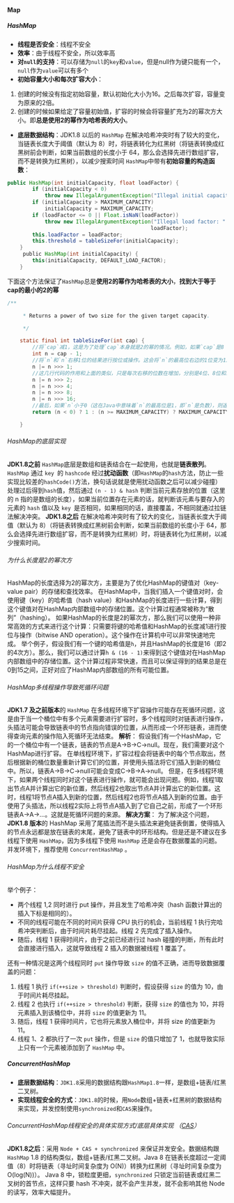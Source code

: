#### Map
##### HashMap
- **线程是否安全**：线程不安全
- **效率**：由于线程不安全，所以效率高
- **对`null`的支持**：可以存储为`null`的`key`和`value`，但是null作为键只能有一个，`null`作为`value`可以有多个
- **初始容量大小和每次扩容大小**：
1. 创建的时候没有指定初始容量，默认初始化大小为16。之后每次扩容，容量变为原来的2倍。
2. 创建的时候如果给定了容量初始值，扩容的时候会将容量扩充为2的幂次方大小。即**总是使用2的幂作为哈希表的大小**。
- **底层数据结构**：JDK1.8 以后的 `HashMap` 在解决哈希冲突时有了较大的变化，当链表长度大于阈值（默认为 8）时，将链表转化为红黑树（将链表转换成红黑树前会判断，如果当前数组的长度小于 64，那么会选择先进行数组扩容，而不是转换为红黑树），以减少搜索时间
`HashMap`中带有**初始容量的构造函数**：
``` java
public HashMap(int initialCapacity, float loadFactor) {
        if (initialCapacity < 0)
            throw new IllegalArgumentException("Illegal initial capacity: " +                          initialCapacity);
        if (initialCapacity > MAXIMUM_CAPACITY)
            initialCapacity = MAXIMUM_CAPACITY;
        if (loadFactor <= 0 || Float.isNaN(loadFactor))
            throw new IllegalArgumentException("Illegal load factor: " +
                                              loadFactor);
        this.loadFactor = loadFactor;
        this.threshold = tableSizeFor(initialCapacity);
    }
     public HashMap(int initialCapacity) {
        this(initialCapacity, DEFAULT_LOAD_FACTOR);
    }
```
下面这个方法保证了`HashMap`总是**使用2的幂作为哈希表的大小**，**找到大于等于cap的最小的2的幂**
``` java
/**

     * Returns a power of two size for the given target capacity.

     */

    static final int tableSizeFor(int cap) {
	    //将`cap`减1，这是为了处理`cap`本身就是2的幂的情况。例如，如果`cap`是8（即2的3次方），我们希望得到的结果仍然是8，而不是16（即2的4次方）。
        int n = cap - 1;
        //将`n`和`n`右移1位的结果进行按位或操作。这会将`n`的最高位右边的1位变为1。
        n |= n >>> 1;
        //这几行代码的作用和上面的类似，只是每次右移的位数在增加，分别是4位、8位和16位。这些操作会将`n`的最高位右边的所有位都变为1。
        n |= n >>> 2;
        n |= n >>> 4;
        n |= n >>> 8;
        n |= n >>> 16;
        //最后，如果`n`小于0（这在Java中意味着`n`的最高位是1，即`n`是负数），则返回1；如果`n`大于或等于`MAXIMUM_CAPACITY`（这是HashMap的最大容量），则返回`MAXIMUM_CAPACITY`；否则，返回`n + 1`。`n + 1`就是大于或等于`cap`的最小2的幂。
        return (n < 0) ? 1 : (n >= MAXIMUM_CAPACITY) ? MAXIMUM_CAPACITY : n + 1;

    }
```
###### HashMap的底层实现
**JDK1.8之前**
`HashMap`底层是数组和链表结合在一起使用，也就是**链表散列**。`HashMap` 通过 `key `的 `hashcode` 经过**扰动函数**（即`HashMap`的`hash`方法，防止一些实现比较差的`hashCode()`方法，换句话说就是使用扰动函数之后可以减少碰撞）处理过后得到` hash `值，然后通过 `(n - 1) & hash` 判断当前元素存放的位置（这里的 n 指的是数组的长度），如果当前位置存在元素的话，就判断该元素与要存入的元素的 `hash` 值以及 `key `是否相同，如果相同的话，直接覆盖，不相同就通过拉链法解决冲突。
**JDK1.8之后**
在解决哈希冲突时有了较大的变化，当链表长度大于阈值（默认为 8）（将链表转换成红黑树前会判断，如果当前数组的长度小于 64，那么会选择先进行数组扩容，而不是转换为红黑树）时，将链表转化为红黑树，以减少搜索时间。

###### 为什么长度是2的幂次方
HashMap的长度选择为2的幂次方，主要是为了优化HashMap的键值对（key-value pair）的存储和查找效率。
在HashMap中，当我们插入一个键值对时，会使用键（key）的哈希值（hash value）和HashMap的长度进行一些计算，得到这个键值对在HashMap内部数组中的存储位置。这个计算过程通常被称为“散列”（hashing）。
如果HashMap的长度是2的幂次方，那么我们可以使用一种非常高效的方式来进行这个计算：只需要将键的哈希值和HashMap的长度减1进行按位与操作（bitwise AND operation）。这个操作在计算机中可以非常快速地完成。
举个例子，假设我们有一个键的哈希值是`h`，并且HashMap的长度是16（即2的4次方）。那么，我们可以通过计算`h & (16 - 1)`来得到这个键值对在HashMap内部数组中的存储位置。这个计算过程非常快速，而且可以保证得到的结果总是在0到15之间，正好对应了HashMap内部数组的所有可能位置。
###### HashMap多线程操作导致死循环问题
**JDK1.7 及之前版本**的 `HashMap` 在多线程环境下扩容操作可能存在死循环问题，这是由于当一个桶位中有多个元素需要进行扩容时，多个线程同时对链表进行操作，头插法可能会导致链表中的节点指向错误的位置，从而形成一个环形链表，进而使得查询元素的操作陷入死循环无法结束。
**解析**：
假设我们有一个HashMap，它的一个桶位中有一个链表，链表的节点是A->B->C->null。现在，我们需要对这个HashMap进行扩容。
在单线程环境下，扩容过程会将链表中的每个节点取出，然后根据新的桶位数量重新计算它们的位置，并使用头插法将它们插入到新的桶位中。所以，链表A->B->C->null可能会变成C->B->A->null。
但是，在多线程环境下，如果两个线程同时对这个链表进行操作，就可能会出现问题。例如，线程1取出节点A并计算出它的新位置，然后线程2也取出节点A并计算出它的新位置。这时，线程1将节点A插入到新的位置，然后线程2也将节点A插入到新的位置。由于使用了头插法，所以线程2实际上将节点A插入到了它自己之前，形成了一个环形链表A->A->…。这就是死循环问题的来源。
**解决方案**：
为了解决这个问题，**JDK1.8 版本**的 HashMap 采用了尾插法而不是头插法来避免链表倒置，使得插入的节点永远都是放在链表的末尾，避免了链表中的环形结构。但是还是不建议在多线程下使用 `HashMap`，因为多线程下使用 `HashMap` 还是会存在数据覆盖的问题。并发环境下，推荐使用 `ConcurrentHashMap` 。

###### HashMap为什么线程不安全
举个例子：
- 两个线程 1,2 同时进行 put 操作，并且发生了哈希冲突（hash 函数计算出的插入下标是相同的）。
- 不同的线程可能在不同的时间片获得 CPU 执行的机会，当前线程 1 执行完哈希冲突判断后，由于时间片耗尽挂起。线程 2 先完成了插入操作。
- 随后，线程 1 获得时间片，由于之前已经进行过 hash 碰撞的判断，所有此时会直接进行插入，这就导致线程 2 插入的数据被线程 1 覆盖了。

还有一种情况是这两个线程同时 `put` 操作导致 `size` 的值不正确，进而导致数据覆盖的问题：
1. 线程 1 执行 `if(++size > threshold)` 判断时，假设获得 `size` 的值为 10，由于时间片耗尽挂起。
2. 线程 2 也执行 `if(++size > threshold)` 判断，获得 `size` 的值也为 10，并将元素插入到该桶位中，并将 `size` 的值更新为 11。
3. 随后，线程 1 获得时间片，它也将元素放入桶位中，并将 size 的值更新为 11。
4. 线程 1、2 都执行了一次 `put` 操作，但是 `size` 的值只增加了 1，也就导致实际上只有一个元素被添加到了 `HashMap` 中。

##### ConcurrentHashMap
- **底层数据结构**：`JDK1.8`采用的数据结构跟`HashMap1.8`一样，是数组+链表/红黑二叉树。
- **实现线程安全的方式**：`JDK1.8`的时候，用`Node`数组+链表+红黑树的数据结构来实现，并发控制使用`synchronized`和`CAS`来操作。

###### ConcurrentHashMap线程安全的具体实现方式/底层具体实现 （[CAS](../JUC/原子类.md#CAS)）
**JDK1.8之后**：采用 `Node + CAS + synchronized` 来保证并发安全。数据结构跟 `HashMap` 1.8 的结构类似，数组+链表/红黑二叉树。Java 8 在链表长度超过一定阈值（8）时将链表（寻址时间复杂度为 O(N)）转换为红黑树（寻址时间复杂度为 O(log(N))）。
Java 8 中，锁粒度更细，`synchronized` 只锁定当前链表或红黑二叉树的首节点，这样只要 hash 不冲突，就不会产生并发，就不会影响其他 Node 的读写，效率大幅提升。

